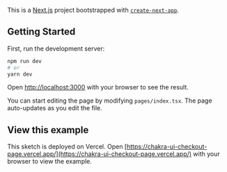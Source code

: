 This is a [Next.js](https://nextjs.org/) project bootstrapped with [`create-next-app`](https://github.com/vercel/next.js/tree/canary/packages/create-next-app).

## Getting Started

First, run the development server:

```bash
npm run dev
# or
yarn dev
```

Open [http://localhost:3000](http://localhost:3000) with your browser to see the result.

You can start editing the page by modifying `pages/index.tsx`. The page auto-updates as you edit the file.

## View this example
This sketch is deployed on Vercel.
Open [https://chakra-ui-checkout-page.vercel.app/](https://chakra-ui-checkout-page.vercel.app/) with your browser to view the example.
